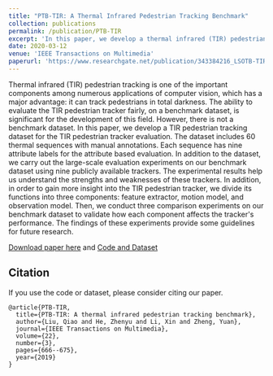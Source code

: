 ```yaml
---
title: "PTB-TIR: A Thermal Infrared Pedestrian Tracking Benchmark"
collection: publications
permalink: /publication/PTB-TIR
excerpt: 'In this paper, we develop a thermal infrared (TIR) pedestrian tracking dataset for the TIR pedestrian tracker evaluation. The dataset includes 60 thermal sequences with manual annotations.'
date: 2020-03-12
venue: 'IEEE Transactions on Multimedia'
paperurl: 'https://www.researchgate.net/publication/343384216_LSOTB-TIR_A_Large-Scale_High-Diversity_Thermal_Infrared_Object_Tracking_Benchmark'
---
```

Thermal infrared (TIR) pedestrian tracking is one of the important components among numerous applications of computer vision, which has a major advantage: it can track pedestrians in total darkness. The ability to evaluate the TIR pedestrian tracker fairly, on a benchmark dataset, is significant for the development of this field. However, there is not a benchmark dataset. In this paper, we develop a TIR pedestrian tracking dataset for the TIR pedestrian tracker evaluation. The dataset includes 60 thermal sequences with manual annotations. Each sequence has nine attribute labels for the attribute based evaluation. In addition to the dataset, we carry out the large-scale evaluation experiments on our benchmark dataset using nine publicly available trackers. The experimental results help us understand the strengths and weaknesses of these trackers. In addition, in order to gain more insight into the TIR pedestrian tracker, we divide its functions into three components: feature extractor, motion model, and observation model. Then, we conduct three comparison experiments on our benchmark dataset to validate how each component affects the tracker's performance. The findings of these experiments provide some guidelines for future research.

[Download paper here](https://www.researchgate.net/publication/335180291_PTB-TIR_A_Thermal_Infrared_Pedestrian_Tracking_Benchmark) and [Code and Dataset](https://github.com/QiaoLiuHit/PTB-TIR_Evaluation_toolkit)

## Citation
If you use the code or dataset, please consider citing our paper.
```
@article{PTB-TIR,
  title={PTB-TIR: A thermal infrared pedestrian tracking benchmark},
  author={Liu, Qiao and He, Zhenyu and Li, Xin and Zheng, Yuan},
  journal={IEEE Transactions on Multimedia},
  volume={22},
  number={3},
  pages={666--675},
  year={2019}
}
```
